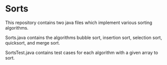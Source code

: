 # Sorts
This repository contains two java files which implement various sorting algorithms. 

Sorts.java contains the algorithms bubble sort, insertion sort, selection sort, quicksort, and merge sort.

SortsTest.java contains test cases for each algorithm with a given array to sort.
